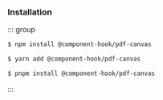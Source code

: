 ### Installation

::: group

```bash [npm]
$ npm install @component-hook/pdf-canvas
```

```bash [yarn]
$ yarn add @component-hook/pdf-canvas
```

```bash [pnpm]
$ pnpm install @component-hook/pdf-canvas
```

:::
